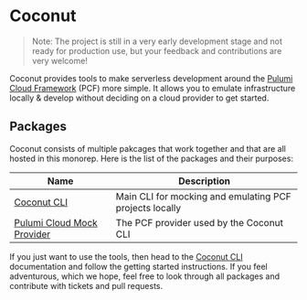 # Coconut

> Note: The project is still in a very early development stage and not ready for production use, but your feedback and contributions are very welcome!

Coconut provides tools to make serverless development around the [Pulumi Cloud Framework](https://github.com/pulumi/pulumi-cloud) (PCF) more simple. It allows you to emulate infrastructure locally & develop without deciding on a cloud provider to get started.

## Packages

Coconut consists of multiple pakcages that work together and that are all hosted in this monorep. Here is the list of the packages and their purposes:

| Name                                                       | Description                                             |
| ---------------------------------------------------------- | ------------------------------------------------------- |
| [Coconut CLI](./packages/cli)                              | Main CLI for mocking and emulating PCF projects locally |
| [Pulumi Cloud Mock Provider](./packages/pulumi-cloud-mock) | The PCF provider used by the Coconut CLI                |

If you just want to use the tools, then head to the [Coconut CLI](./packages/cli) documentation and follow the getting started instructions. If you feel adventurous, which we hope, feel free to look through all packages and contribute with tickets and pull requests.
